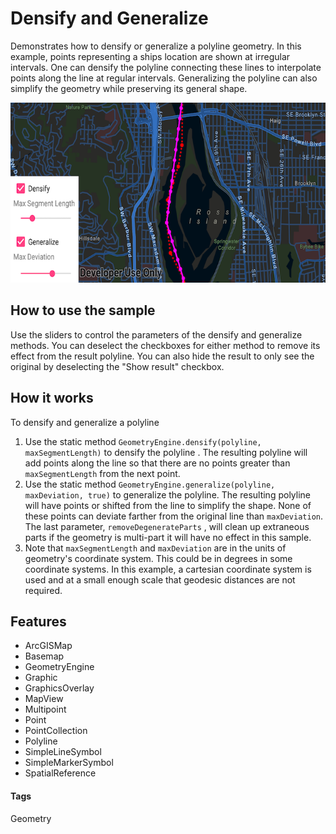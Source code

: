 # Densify and Generalize 
Demonstrates how to densify or generalize a polyline geometry. In this example, points representing a ships location are shown at irregular intervals. One can densify the polyline connecting these lines to interpolate points along the line at regular intervals. Generalizing the polyline can also simplify the geometry while preserving its general shape.

![Densify and Generalize App](densify-and-generalize.png)
## How to use the sample 
Use the sliders to control the parameters of the densify and generalize methods. You can deselect the checkboxes for either method to remove its effect from the result polyline. You can also hide the result to only see the original by deselecting the "Show result" checkbox.

## How it works
To densify and generalize a polyline 
1. Use the static method `GeometryEngine.densify(polyline, maxSegmentLength)` to densify the polyline . The resulting polyline will add points along the line so that there are no points greater than `maxSegmentLength` from the next point.
2. Use the static method `GeometryEngine.generalize(polyline, maxDeviation, true)` to generalize the polyline. The resulting polyline will have points or shifted from the line to simplify the shape. None of these points can deviate farther from the original line than `maxDeviation`. The last parameter, `removeDegenerateParts` , will clean up extraneous parts if the geometry is multi-part it will have no effect in this sample.
3. Note that `maxSegmentLength` and `maxDeviation` are in the units of geometry's coordinate system. This could be in degrees in some coordinate systems. In this example, a cartesian coordinate system is used and at a small enough scale that geodesic distances are not required.

## Features
* ArcGISMap
* Basemap
* GeometryEngine
* Graphic
* GraphicsOverlay
* MapView
* Multipoint
* Point
* PointCollection
* Polyline
* SimpleLineSymbol
* SimpleMarkerSymbol
* SpatialReference

#### Tags
Geometry